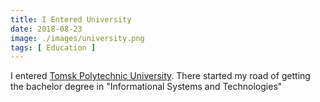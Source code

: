 ```yaml
---
title: I Entered University
date: 2018-08-23
image: ./images/university.png
tags: [ Education ]
---
```


I entered [Tomsk Polytechnic University](https://sitetpu.ru/en). There started my road of getting the bachelor degree in "Informational Systems and Technologies"
